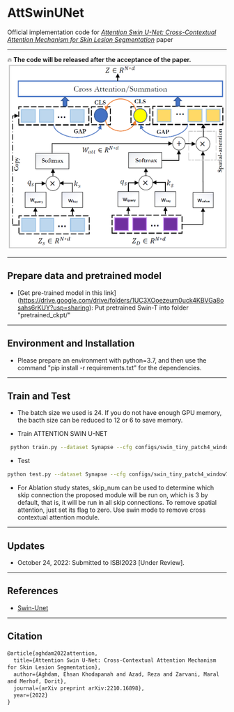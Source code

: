 # AttSwinUNet
Official implementation code for [_Attention Swin U-Net: Cross-Contextual Attention Mechanism for Skin Lesion Segmentation_](https://arxiv.org/abs/2210.16898) paper

---
:fire: __The code will be released after the acceptance of the paper.__
![Proposed Model](./images/proposed_method_v2.png)

---
## Prepare data and pretrained model

* [Get pre-trained model in this link] (https://drive.google.com/drive/folders/1UC3XOoezeum0uck4KBVGa8osahs6rKUY?usp=sharing): Put pretrained Swin-T into folder "pretrained_ckpt/"
---
## Environment and Installation

- Please prepare an environment with python=3.7, and then use the command "pip install -r requirements.txt" for the dependencies.
---
## Train and Test
- The batch size we used is 24. If you do not have enough GPU memory, the bacth size can be reduced to 12 or 6 to save memory.

- Train ATTENTION SWIN U-NET 

```bash
 python train.py --dataset Synapse --cfg configs/swin_tiny_patch4_window7_224_lite.yaml --root_path your DATA_DIR --max_epochs 150 --output_dir your OUT_DIR  --img_size 224 --base_lr 0.05 --batch_size 24 --mode cross_contextual_attention --spatial_attention 1
```

- Test 

```bash
python test.py --dataset Synapse --cfg configs/swin_tiny_patch4_window7_224_lite.yaml --is_saveni --volume_path your DATA_DIR --output_dir your OUT_DIR --max_epoch 150 --base_lr 0.05 --img_size 224 --batch_size 24 --mode cross_contextual_attention --spatial_attention 1
```
- For Ablation study states, skip_num can be used to determine which skip connection the proposed module will be run on, which is 3 by default, that is, it will be run in all skip connections. To remove spatial attention, just set its flag to zero. Use swin mode to remove cross contextual attention module.
---
## Updates
- October 24, 2022: Submitted to ISBI2023 [Under Review].
---
## References
- [Swin-Unet](https://github.com/HuCaoFighting/Swin-Unet)
---
## Citation
```
@article{aghdam2022attention,
  title={Attention Swin U-Net: Cross-Contextual Attention Mechanism for Skin Lesion Segmentation},
  author={Aghdam, Ehsan Khodapanah and Azad, Reza and Zarvani, Maral and Merhof, Dorit},
  journal={arXiv preprint arXiv:2210.16898},
  year={2022}
}
```
